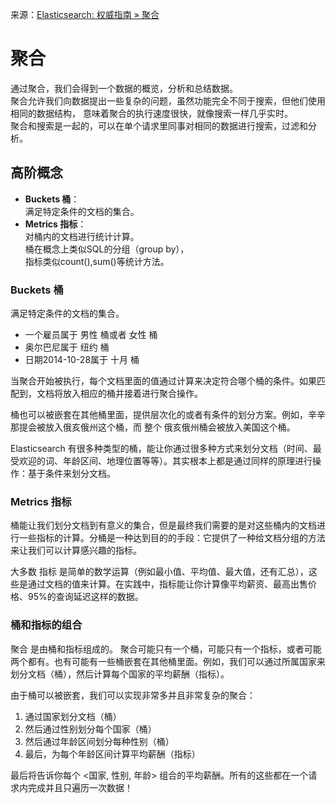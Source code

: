 来源：[Elasticsearch: 权威指南 » 聚合](https://www.elastic.co/guide/cn/elasticsearch/guide/current/aggregations.html)
# 聚合
通过聚合，我们会得到一个数据的概览，分析和总结数据。  
聚合允许我们向数据提出一些复杂的问题，虽然功能完全不同于搜索，但他们使用相同的数据结构，
意味着聚合的执行速度很快，就像搜索一样几乎实时。  
聚合和搜索是一起的，可以在单个请求里同事对相同的数据进行搜索，过滤和分析。
## 高阶概念
+ **Buckets 桶**：  
满足特定条件的文档的集合。
+ **Metrics 指标**：  
对桶内的文档进行统计计算。  
桶在概念上类似SQL的分组（group by），  
指标类似count(),sum()等统计方法。
### Buckets 桶
满足特定条件的文档的集合。
+ 一个雇员属于 男性 桶或者 女性 桶
+ 奥尔巴尼属于 纽约 桶
+ 日期2014-10-28属于 十月 桶  

当聚合开始被执行，每个文档里面的值通过计算来决定符合哪个桶的条件。如果匹配到，文档将放入相应的桶并接着进行聚合操作。

桶也可以被嵌套在其他桶里面，提供层次化的或者有条件的划分方案。例如，辛辛那提会被放入俄亥俄州这个桶，而 整个 俄亥俄州桶会被放入美国这个桶。

Elasticsearch 有很多种类型的桶，能让你通过很多种方式来划分文档（时间、最受欢迎的词、年龄区间、地理位置等等）。其实根本上都是通过同样的原理进行操作：基于条件来划分文档。

### Metrics 指标
桶能让我们划分文档到有意义的集合，但是最终我们需要的是对这些桶内的文档进行一些指标的计算。分桶是一种达到目的的手段：它提供了一种给文档分组的方法来让我们可以计算感兴趣的指标。

大多数 指标 是简单的数学运算（例如最小值、平均值、最大值，还有汇总），这些是通过文档的值来计算。在实践中，指标能让你计算像平均薪资、最高出售价格、95%的查询延迟这样的数据。

### 桶和指标的组合
聚合 是由桶和指标组成的。 聚合可能只有一个桶，可能只有一个指标，或者可能两个都有。也有可能有一些桶嵌套在其他桶里面。例如，我们可以通过所属国家来划分文档（桶），然后计算每个国家的平均薪酬（指标）。

由于桶可以被嵌套，我们可以实现非常多并且非常复杂的聚合：
1. 通过国家划分文档（桶）
2. 然后通过性别划分每个国家（桶）
3. 然后通过年龄区间划分每种性别（桶）
4. 最后，为每个年龄区间计算平均薪酬（指标）

最后将告诉你每个 <国家, 性别, 年龄> 组合的平均薪酬。所有的这些都在一个请求内完成并且只遍历一次数据！